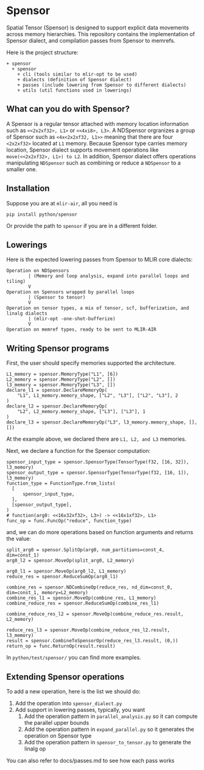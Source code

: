 # Spensor

Spatial Tensor (Spensor) is designed to support explicit data movements across memory hierarchies.
This repository contains the implementation of Spensor dialect, and compilation passes from Spensor
to memrefs.

Here is the project structure:
```
+ spensor
  + spensor
    + cli (tools similar to mlir-opt to be used)
    + dialects (definition of Spensor dialect)
    + passes (include lowering from Spensor to different dialects)
    + utils (util functions used in lowerings)
```

## What can you do with Spensor?

A Spensor is a regular tensor attached with memory location information such as `<<2x2xf32>, L1>` 
or `<<4xi8>, L3>`. A NDSpensor orgranizes a group of Spensor such as `<4x<2x2xf32, L1>>` meaning
that there are four `<2x2xf32>` located at `L1` memory. Because Spensor type carries memory location, 
Spensor dialect supports movement operations like `move(<<2x2xf32>, L1>) to L2`. In addition, Spensor 
dialect offers operations manipulating `NDSpensor` such as combining or reduce a `NDSpensor` to a
smaller one. 

## Installation

Suppose you are at `mlir-air`, all you need is
```
pip install python/spensor
```

Or provide the path to `spensor` if you are in a different folder.

## Lowerings

Here is the expected lowering passes from Spensor to MLIR core dialects:
```
Operation on NDSpensors
        | (Memory and loop analysis, expand into parallel loops and tiling)
        V
Operation on Spensors wrapped by parallel loops
        | (Spensor to tensor)
        V
Operation on tensor types, a mix of tensor, scf, bufferization, and linalg dialects
        | (mlir-opt -one-shot-bufferize)
        V
Operation on memref types, ready to be sent to MLIR-AIR
```

## Writing Spensor programs

First, the user should specify memories supported the architecture.
```
L1_memory = spensor.MemoryType("L1", [6])
L2_memory = spensor.MemoryType("L2", [])
l3_memory = spensor.MemoryType("L3", [])
declare_l1 = spensor.DeclareMemoryOp(
    "L1", L1_memory.memory_shape, ["L2", "L3"], ["L2", "L3"], 2
)
declare_l2 = spensor.DeclareMemoryOp(
    "L2", L2_memory.memory_shape, ["L3"], ["L3"], 1
)
declare_l3 = spensor.DeclareMemoryOp("L3", l3_memory.memory_shape, [], [])
```

At the example above, we declared there are `L1, L2, and L3` memories.

Next, we declare a function for the Spensor computation:
```
spensor_input_type = spensor.SpensorType(TensorType(f32, [16, 32]), l3_memory)
spensor_output_type = spensor.SpensorType(TensorType(f32, [16, 1]), l3_memory)
function_type = FunctionType.from_lists(
  [
      spensor_input_type,
  ],
  [spensor_output_type],
)
# function(arg0: <<16x32xf32>, L3>) -> <<16x1xf32>, L1>
func_op = func.FuncOp("reduce", function_type)
```

and, we can do more operations based on function arguments and returns the value:


```
split_arg0 = spensor.SplitOp(arg0, num_partitions=const_4, dim=const_1)
arg0_l2 = spensor.MoveOp(split_arg0, L2_memory)

arg0_l1 = spensor.MoveOp(arg0_l2, L1_memory)
reduce_res = spensor.ReduceSumOp(arg0_l1)

combine_res = spensor.NDCombineOp(reduce_res, nd_dim=const_0, dim=const_1, memory=L2_memory)
combine_res_l1 = spensor.MoveOp(combine_res, L1_memory)
combine_reduce_res = spensor.ReduceSumOp(combine_res_l1)

combine_reduce_res_l2 = spensor.MoveOp(combine_reduce_res.result, L2_memory)

reduce_res_l3 = spensor.MoveOp(combine_reduce_res_l2.result, l3_memory)
result = spensor.CombineToSpensorOp(reduce_res_l3.result, (0,))
return_op = func.ReturnOp(result.result)
```

In `python/test/spensor/` you can find more examples.

## Extending Spensor operations
To add a new operation, here is the list we should do:
1. Add the operation into `spensor_dialect.py` 
2. Add support in lowering passes, typically, you want
    1. Add the operation pattern in `parallel_analysis.py` so it can compute the parallel upper bounds
    2. Add the operation pattern in `expand_parallel.py` so it generates the operation on Spensor type
    3. Add the operation pattern in `spensor_to_tensor.py` to generate the linalg op

You can also refer to docs/passes.md to see how each pass works

